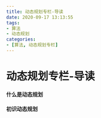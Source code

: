 ```yaml
---
title: 动态规划专栏-导读
date: 2020-09-17 13:13:55
tags:
- 算法
- 动态规划
categories:
- [算法, 动态规划专栏]
---
```


# 动态规划专栏-导读

#### 什么是动态规划

#### 初识动态规划











